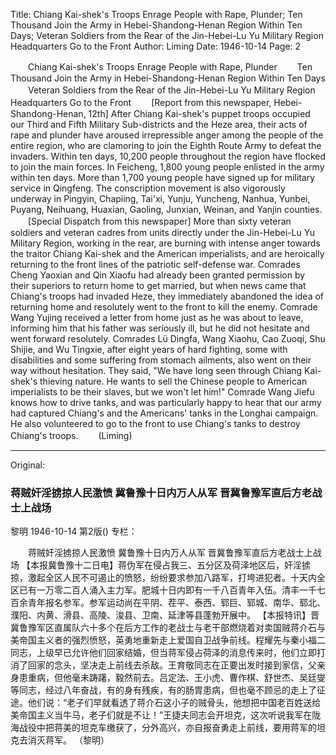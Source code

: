 Title: Chiang Kai-shek's Troops Enrage People with Rape, Plunder; Ten Thousand Join the Army in Hebei-Shandong-Henan Region Within Ten Days; Veteran Soldiers from the Rear of the Jin-Hebei-Lu Yu Military Region Headquarters Go to the Front
Author: Liming
Date: 1946-10-14
Page: 2

　　Chiang Kai-shek's Troops Enrage People with Rape, Plunder
　　Ten Thousand Join the Army in Hebei-Shandong-Henan Region Within Ten Days
　　Veteran Soldiers from the Rear of the Jin-Hebei-Lu Yu Military Region Headquarters Go to the Front
　　[Report from this newspaper, Hebei-Shandong-Henan, 12th] After Chiang Kai-shek's puppet troops occupied our Third and Fifth Military Sub-districts and the Heze area, their acts of rape and plunder have aroused irrepressible anger among the people of the entire region, who are clamoring to join the Eighth Route Army to defeat the invaders. Within ten days, 10,200 people throughout the region have flocked to join the main forces. In Feicheng, 1,800 young people enlisted in the army within ten days. More than 1,700 young people have signed up for military service in Qingfeng. The conscription movement is also vigorously underway in Pingyin, Chapiing, Tai'xi, Yunju, Yuncheng, Nanhua, Yunbei, Puyang, Neihuang, Huaxian, Gaoling, Junxian, Weinan, and Yanjin counties.
　　[Special Dispatch from this newspaper] More than sixty veteran soldiers and veteran cadres from units directly under the Jin-Hebei-Lu Yu Military Region, working in the rear, are burning with intense anger towards the traitor Chiang Kai-shek and the American imperialists, and are heroically returning to the front lines of the patriotic self-defense war. Comrades Cheng Yaoxian and Qin Xiaofu had already been granted permission by their superiors to return home to get married, but when news came that Chiang's troops had invaded Heze, they immediately abandoned the idea of returning home and resolutely went to the front to kill the enemy. Comrade Wang Yujing received a letter from home just as he was about to leave, informing him that his father was seriously ill, but he did not hesitate and went forward resolutely. Comrades Lü Dingfa, Wang Xiaohu, Cao Zuoqi, Shu Shijie, and Wu Tingxie, after eight years of hard fighting, some with disabilities and some suffering from stomach ailments, also went on their way without hesitation. They said, "We have long seen through Chiang Kai-shek's thieving nature. He wants to sell the Chinese people to American imperialists to be their slaves, but we won't let him!" Comrade Wang Jiefu knows how to drive tanks, and was particularly happy to hear that our army had captured Chiang's and the Americans' tanks in the Longhai campaign. He also volunteered to go to the front to use Chiang's tanks to destroy Chiang's troops.
　　(Liming)



<hr /> 

Original: 


### 蒋贼奸淫掳掠人民激愤  冀鲁豫十日内万人从军  晋冀鲁豫军直后方老战士上战场
黎明
1946-10-14
第2版()
专栏：

　　蒋贼奸淫掳掠人民激愤
    冀鲁豫十日内万人从军
    晋冀鲁豫军直后方老战士上战场
    【本报冀鲁豫十二日电】蒋伪军在侵占我三、五分区及荷泽地区后，奸淫掳掠，激起全区人民不可遏止的愤怒，纷纷要求参加八路军，打垮进犯者。十天内全区已有一万零二百人涌入主力军。肥城十日内即有一千八百青年入伍。清丰一千七百余青年报名参军。参军运动尚在平阴、茬平、泰西、郓巨、郓城、南华、郓北、濮阳、内黄、滑县、高陵、浚县、卫南、延津等县蓬勃开展中。
    【本报特讯】晋冀鲁豫军区直属队六十多个在后方工作的老战士与老干部燃烧着对卖国贼蒋介石与美帝国主义者的强烈愤怒，英勇地重新走上爱国自卫战争前线。程耀先与秦小福二同志，上级早已允许他们回家结婚，但当蒋军侵占荷泽的消息传来时，他们立即打消了回家的念头，坚决走上前线去杀敌。王育敬同志在正要出发时接到家信，父亲身患重病，但他毫未踌躇，毅然前去。吕定法、王小虎、曹作棋、舒世杰、吴廷燮等同志，经过八年奋战，有的身有残疾，有的肠胃患病，但也毫不顾忌的走上了征途。他们说：“老子们早就看透了蒋介石这小子的贼骨头，他想把中国老百姓送给美帝国主义当牛马，老子们就是不让！”王捷夫同志会开坦克，这次听说我军在陇海战役中把蒋美的坦克车缴获了，分外高兴，亦自报奋勇走上前线，要用蒋军的坦克去消灭蒋军。
    （黎明）
